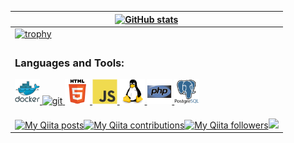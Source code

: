 |[![GitHub stats](https://github-readme-stats.vercel.app/api?username=JunichiWatanuki)](https://github.com/JunichiWatanuki/github-readme-stats)|
|---|
|[![trophy](https://github-profile-trophy.vercel.app/?username=JunichiWatanuki&theme=onedark)](https://github.com/JunichiWatanuki/github-profile-trophy)|
|<h3 align="left">Languages and Tools:</h3><p align="left"><a href="https://www.docker.com/" target="_blank" rel="noreferrer"> <img src="https://raw.githubusercontent.com/devicons/devicon/master/icons/docker/docker-original-wordmark.svg" alt="docker" width="40" height="40"/> </a> <a href="https://git-scm.com/" target="_blank" rel="noreferrer"> <img src="https://www.vectorlogo.zone/logos/git-scm/git-scm-icon.svg" alt="git" width="40" height="40"/> </a> <a href="https://www.w3.org/html/" target="_blank" rel="noreferrer"> <img src="https://raw.githubusercontent.com/devicons/devicon/master/icons/html5/html5-original-wordmark.svg" alt="html5" width="40" height="40"/> </a> <a href="https://developer.mozilla.org/en-US/docs/Web/JavaScript" target="_blank" rel="noreferrer"> <img src="https://raw.githubusercontent.com/devicons/devicon/master/icons/javascript/javascript-original.svg" alt="javascript" width="40" height="40"/> </a> <a href="https://www.linux.org/" target="_blank" rel="noreferrer"> <img src="https://raw.githubusercontent.com/devicons/devicon/master/icons/linux/linux-original.svg" alt="linux" width="40" height="40"/> </a> <a href="https://www.php.net" target="_blank" rel="noreferrer"> <img src="https://raw.githubusercontent.com/devicons/devicon/master/icons/php/php-original.svg" alt="php" width="40" height="40"/> </a>   <a href="https://www.postgresql.org" target="_blank" rel="noreferrer"> <img src="https://raw.githubusercontent.com/devicons/devicon/master/icons/postgresql/postgresql-original-wordmark.svg" alt="postgresql" width="40" height="40"/> </a> </p>|
|[![My Qiita posts](https://qiita-badge.apiapi.app/s/JunichiWatanuki/posts.svg)](http://qiita.com/JunichiWatanuki)[![My Qiita contributions](https://qiita-badge.apiapi.app/s/JunichiWatanuki/contributions.svg)](http://qiita.com/JunichiWatanuki)[![My Qiita followers](https://qiita-badge.apiapi.app/s/JunichiWatanuki/followers.svg)](http://qiita.com/JunichiWatanuki)![](https://komarev.com/ghpvc/?username=JunichiWatanuki)|
